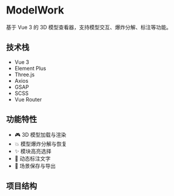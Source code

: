 # ModelWork

基于 Vue 3 的 3D 模型查看器，支持模型交互、爆炸分解、标注等功能。

## 技术栈

- Vue 3
- Element Plus
- Three.js
- Axios
- GSAP
- SCSS
- Vue Router

## 功能特性

- 🎮 3D 模型加载与渲染
- 💥 模型爆炸分解与恢复
- ✨ 模块高亮选择
- 📝 动态标注文字
- 🎨 场景保存与导出

## 项目结构